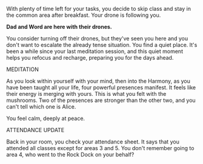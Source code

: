 With plenty of time left for your tasks, you decide to skip class and stay in the common area after breakfast. Your drone is following you.

**Dad and Word are here with their drones.**

You consider turning off their drones, but they've  seen you here and you don't want to escalate the already tense situation. You find a quiet place. It's been a while since your last meditation session, and this quiet moment helps you refocus and recharge, preparing you for the days ahead.

MEDITATION

As you look within yourself with your mind, then into the Harmony, as you have been taught all your life, four powerful presences manifest. It feels like their energy is merging with yours. This is what you felt with the mushrooms. Two of the presences are stronger than the other two, and you can't tell which one is Alice.

You feel calm, deeply at peace.

ATTENDANCE UPDATE

Back in your room, you check your attendance sheet. It says that you attended all classes except for areas 3 and 5. You don't remember going to area 4, who went to the Rock Dock on your behalf?

